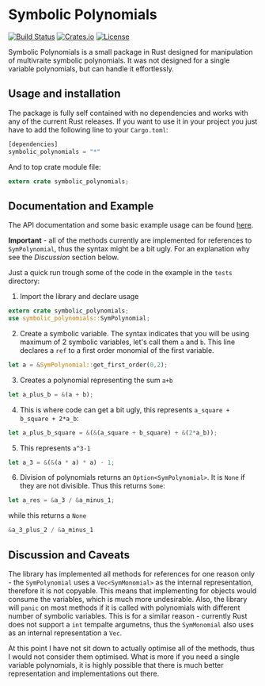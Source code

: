# Symbolic Polynomials
[![Build Status](https://travis-ci.org/Botev/symbolic_polynomials.svg?branch=master)](https://travis-ci.org/Botev/symbolic_polynomials) 
[![Crates.io](https://img.shields.io/crates/v/symbolic_polynomials.svg)](https://crates.io/crates/symbolic_polynomials)
[![License](http://img.shields.io/:license-GPLv3+-blue.svg)](https://github.com/Botev/symbolic_polynomials/blob/master/LICENSE)

Symbolic Polynomials is a small package in Rust designed for manipulation of multivraite symbolic polynomials. It was not designed for a single variable polynomials, but can handle it effortlessly. 

## Usage and installation

The package is fully self contained with no dependencies and works with any of the current Rust releases. If you want to use it in your project you just have to add the following line to your `Cargo.toml`:
```rust
[dependencies]
symbolic_polynomials = "*"
```
And to top crate module file:
```rust
extern crate symbolic_polynomials;
```

## Documentation and Example

The API documentation and some basic example usage can be found [here](http://botev.github.io/symbolic_polynomials/). 

**Important** - all of the methods currently are implemented for references to `SymPolynomial`, thus the syntax might be a bit ugly. For an explanation why see the *Discussion* section below.

Just a quick run trough some of the code in the example in the `tests` directory:

1. Import the library and declare usage
```rust
extern crate symbolic_polynomials;
use symbolic_polynomials::SymPolynomial;
```
2. Create a symbolic variable. The syntax indicates that you will be using maximum of 2 symbolic variables, let's call them `a` and `b`. This line declares a `ref` to a first order monomial of the first variable.
```rust
let a = &SymPolynomial::get_first_order(0,2);
```

3. Creates a polynomial representing the sum `a+b`
```rust
let a_plus_b = &(a + b);
```
4. This is where code can get a bit ugly, this represents `a_square + b_square + 2*a_b`:
```rust
let a_plus_b_square = &(&(a_square + b_square) + &(2*a_b));
```
5. This represents `a^3-1`
```rust
let a_3 = &(&(a * a) * a) - 1;
```
6. Division of polynomials returns an `Option<SymPolynomial>`. It is `None` if they are not divisible. Thus this returns `Some`:
```rust
let a_res = &a_3 / &a_minus_1;
```
while this returns a `None`
```rust
&a_3_plus_2 / &a_minus_1
```

## Discussion and Caveats
The library has implemented all methods for references for one reason only - the `SymPolynomial` uses a  `Vec<SymMonomial>` as the internal representation, therefore it is not copyable. This means that implementing for objects would consume the variables, which is much more undesirable. Also, the library will `panic` on most methods if it is called with polynomials with different number of symbolic variables. This is for a similar reason - currently Rust does not support a `int` tempalte argumetns, thus the `SymMonomial` also uses as an internal representation a `Vec`. 

At this point I have not sit down to actually optimise all of the methods, thus I would not consider them optimised. What is more if you need a single variable polynomials, it is highly possible that there is much better representation and implementations out there.

